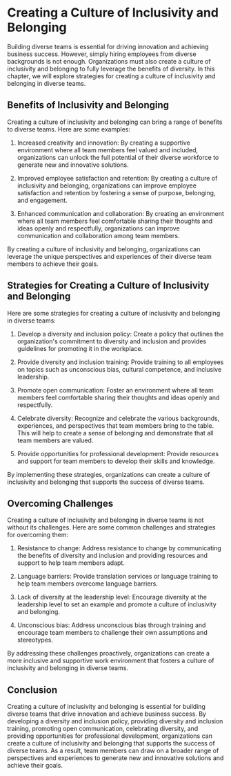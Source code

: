 Creating a Culture of Inclusivity and Belonging
==================================================================================

Building diverse teams is essential for driving innovation and achieving business success. However, simply hiring employees from diverse backgrounds is not enough. Organizations must also create a culture of inclusivity and belonging to fully leverage the benefits of diversity. In this chapter, we will explore strategies for creating a culture of inclusivity and belonging in diverse teams.

Benefits of Inclusivity and Belonging
-------------------------------------

Creating a culture of inclusivity and belonging can bring a range of benefits to diverse teams. Here are some examples:

1. Increased creativity and innovation: By creating a supportive environment where all team members feel valued and included, organizations can unlock the full potential of their diverse workforce to generate new and innovative solutions.

2. Improved employee satisfaction and retention: By creating a culture of inclusivity and belonging, organizations can improve employee satisfaction and retention by fostering a sense of purpose, belonging, and engagement.

3. Enhanced communication and collaboration: By creating an environment where all team members feel comfortable sharing their thoughts and ideas openly and respectfully, organizations can improve communication and collaboration among team members.

By creating a culture of inclusivity and belonging, organizations can leverage the unique perspectives and experiences of their diverse team members to achieve their goals.

Strategies for Creating a Culture of Inclusivity and Belonging
--------------------------------------------------------------

Here are some strategies for creating a culture of inclusivity and belonging in diverse teams:

1. Develop a diversity and inclusion policy: Create a policy that outlines the organization's commitment to diversity and inclusion and provides guidelines for promoting it in the workplace.

2. Provide diversity and inclusion training: Provide training to all employees on topics such as unconscious bias, cultural competence, and inclusive leadership.

3. Promote open communication: Foster an environment where all team members feel comfortable sharing their thoughts and ideas openly and respectfully.

4. Celebrate diversity: Recognize and celebrate the various backgrounds, experiences, and perspectives that team members bring to the table. This will help to create a sense of belonging and demonstrate that all team members are valued.

5. Provide opportunities for professional development: Provide resources and support for team members to develop their skills and knowledge.

By implementing these strategies, organizations can create a culture of inclusivity and belonging that supports the success of diverse teams.

Overcoming Challenges
---------------------

Creating a culture of inclusivity and belonging in diverse teams is not without its challenges. Here are some common challenges and strategies for overcoming them:

1. Resistance to change: Address resistance to change by communicating the benefits of diversity and inclusion and providing resources and support to help team members adapt.

2. Language barriers: Provide translation services or language training to help team members overcome language barriers.

3. Lack of diversity at the leadership level: Encourage diversity at the leadership level to set an example and promote a culture of inclusivity and belonging.

4. Unconscious bias: Address unconscious bias through training and encourage team members to challenge their own assumptions and stereotypes.

By addressing these challenges proactively, organizations can create a more inclusive and supportive work environment that fosters a culture of inclusivity and belonging in diverse teams.

Conclusion
----------

Creating a culture of inclusivity and belonging is essential for building diverse teams that drive innovation and achieve business success. By developing a diversity and inclusion policy, providing diversity and inclusion training, promoting open communication, celebrating diversity, and providing opportunities for professional development, organizations can create a culture of inclusivity and belonging that supports the success of diverse teams. As a result, team members can draw on a broader range of perspectives and experiences to generate new and innovative solutions and achieve their goals.
